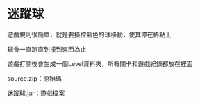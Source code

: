 # 迷蹤球
遊戲規則很簡單，就是要操控藍色的球移動，使其停在終點上

球會一直跑直到撞到東西為止

遊戲打開後會生成一個Level資料夾，所有關卡和遊戲紀錄都放在裡面


source.zip：原始碼

迷蹤球.jar：遊戲檔案
